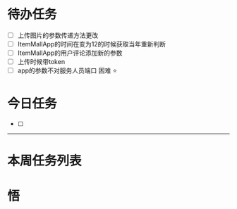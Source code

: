 # 待办任务
- [ ] 上传图片的参数传递方法更改
- [ ] ItemMallApp的时间在变为12的时候获取当年重新判断
- [ ] ItemMallApp的用户评论添加新的参数
- [ ] 上传时候带token
- [ ] app的参数不对服务人员端口
困难
⭐

# 今日任务
- [ ] 




------
# 本周任务列表



# 悟